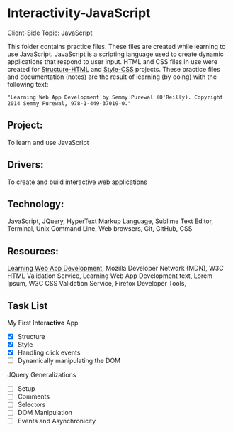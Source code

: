 # Interactivity-JavaScript
Client-Side Topic: JavaScript

This folder contains practice files.  These files are created while learning to use JavaScript.  JavaScript is a scripting language used to create dynamic applications that respond to user input.  HTML and CSS files in use were created for [Structure-HTML](https://github.com/Nat34/Structure-HTML.git) and [Style-CSS](https://github.com/Nat34/Style-CSS.git) projects.  These practice files and documentation (notes) are the result of learning (by doing) with the following text:
```
"Learning Web App Development by Semmy Purewal (O'Reilly). Copyright 2014 Semmy Purewal, 978-1-449-37019-0."
```

## Project: 
To learn and use JavaScript

## Drivers:
To create and build interactive web applications

## Technology: 
JavaScript, JQuery, HyperText Markup Language, Sublime Text Editor, Terminal, Unix Command Line, Web browsers, Git, GitHub, CSS

## Resources: 
[Learning Web App Development](https://github.com/semmypurewal/LearningWebAppDev), Mozilla Developer Network (MDN), W3C HTML Validation Service, Learning Web App Development text, Lorem Ipsum, W3C CSS Validation Service, Firefox Developer Tools,

## Task List

My First Inter**active** App
- [x] Structure
- [x] Style
- [x] Handling click events
- [ ] Dynamically manipulating the DOM

JQuery Generalizations
- [ ] Setup
- [ ] Comments
- [ ] Selectors
- [ ] DOM Manipulation
- [ ] Events and Asynchronicity
